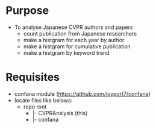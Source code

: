 # Purpose
- To analyse Japanese CVPR authors and papers
  - count publication from Japanese researchers
  - make a histgram for each year by author
  - make a histgram for cumulative publication
  - make a histgram by keyword trend

# Requisites
- confana module (https://github.com/joyport7/confana)
- locate files like belows: 
  - repo root
    - |- CVPRAnalysis (this)
    - |- confana



